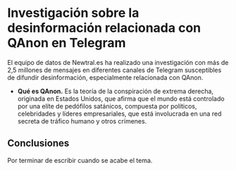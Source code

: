 <h1>Investigación sobre la desinformación relacionada con QAnon en Telegram</h1>
El equipo de datos de Newtral.es ha realizado una investigación con más de 2,5 millones de mensajes en diferentes canales de Telegram susceptibles de difundir desinformación, especialmente relacionada con QAnon.

<ul>
  <li><b>Qué es QAnon.</b> Es la teoría de la conspiración de extrema derecha, originada en Estados Unidos, que afirma que el mundo está controlado por una elíte de pedófilos satánicos, compuesta por políticos, celebridades y líderes empresariales, que está involucrada en una red secreta de tráfico humano y otros crímenes.</li>
</ul>

<h2>Conclusiones</h2>
Por terminar de escribir cuando se acabe el tema.
